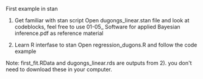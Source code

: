 First example in stan

1) Get familiar with stan script
Open dugongs_linear.stan file and look at codeblocks, feel free to use 01-05_ Software for applied Bayesian inference.pdf as reference material

2) Learn R interfase to stan
Open regression_dugons.R and follow the code example

Note: first_fit.RData and dugongs_linear.rds are outputs from 2). you don't need to download these in your computer.
